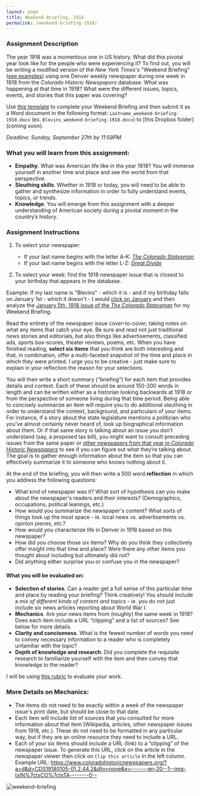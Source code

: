 ```yaml
---
layout: page
title: Weekend Briefing, 1918
permalink: /weekend-briefing-1918/
---
```


### Assignment Description

The year 1918 was a momentous one in US history. What did this pivotal year look like for the people who were experiencing it? To find out, you will be writing a modified version of the *New York Times*'s "Weekend Briefing" ([see examples](https://www.nytimes.com/series/us-weekend-briefing)) using one Denver weekly newspaper during one week in 1918 from the *Colorado Historic Newspapers* database. What was happening at that time in 1918? What were the different issues, topics, events, and stories that this paper was covering?

Use [this template]({{site.baseurl}}/downloads/weekend-briefing-1918-template.docx) to complete your Weekend Briefing and then submit it as a Word document in the following format: `Lastname_weekend-briefing-1918.docx` (ex. `Blevins_weekend-briefing-1918.docx`) to [this Dropbox folder](coming soon).

*Deadline: Sunday, September 27th by 11:59PM.*

### What you will learn from this assignment:

- **Empathy**. What was American life like in the year 1918? You will immerse yourself in another time and place and see the world from that perspective. 
- **Sleuthing skills**. Whether in 1918 or today, you will need to be able to gather and synthesize information in order to fully understand events, topics, or trends.
- **Knowledge**. You will emerge from this assignment with a deeper understanding of American society during a pivotal moment in the country’s history. 

### Assignment Instructions 

1. To select your newspaper:
   - If your last name begins with the letter A-K: [*The Colorado Statesman*](https://www.coloradohistoricnewspapers.org/?a=cl&cl=CL2.1918&sp=CDS)
   - If your last name begins with the letter L-Z: [*Great Divide*](https://www.coloradohistoricnewspapers.org/?a=cl&cl=CL2.1918&sp=GRD)

2. To select your week: find the 1918 newspaper issue that is closest to your birthday that appears in the database.

Example: If my last name is "Blevins" - which it is - and if my birthday falls on January 1st - which it doesn't - I would [click on January](https://www.coloradohistoricnewspapers.org/?a=cl&cl=CL2.1918.01) and then analyze the [January 5th, 1918 issue of the *The Colorado Statesman*](https://www.coloradohistoricnewspapers.org/?a=d&d=CDS19180105-01) for my Weekend Briefing.

Read the entirety of the newspaper issue cover-to-cover, taking notes on what any items that catch your eye. Be sure and read not just traditional news stories and editorials, but also things like advertisements, classified ads, sports box-scores, theater reviews, poems, etc. When you have finished reading, **select six items** that you think are both interesting and that, in combination, offer a multi-faceted snapshot of the time and place in which they were printed. I urge you to be creative - just make sure to explain in your reflection the reason for your selections.

You will then write a short summary (“briefing”) for each item that provides details and context. Each of these should be around 150-200 words in length and can be written either as a historian looking backwards at 1918 or from the perspective of someone living during that time period. Being able to concisely summarize an item will require you to do additional sleuthing in order to understand the context, background, and particulars of your items. For instance, if a story about the state legislature mentions a politician who you’ve almost certainly never heard of, look up biographical information about them. Or if that same story is talking about an issue you don’t understand (say, a proposed tax bill), you might want to consult preceding issues from the same paper or [other newspapers from that year in *Colorado Historic Newspapers*](https://www.coloradohistoricnewspapers.org/?a=cl&cl=CL2.1918) to see if you can figure out what they’re talking about. The goal is to gather enough information about the item so that you can effectively summarize it to someone who knows nothing about it.

At the end of the briefing, you will then write a 500 word **reflection** in which you address the following questions: 

- What kind of newspaper was it? What sort of hypothesis can you make about the newspaper's readers and their interests? (Demographics, occupations, political leanings, etc.)
- How would you summarize the newspaper's content? What sorts of things took up the most space - ie. local news vs. advertisements vs. opinion pieces, etc.?
- How would you characterize life in Denver in 1918 based on this newspaper?
- How did you choose those six items? Why do you think they collectively offer insight into that time and place? Were there any other items you thought about including but ultimately did not? 
- Did anything either surprise you or confuse you in the newspaper?

#### What you will be evaluated on:
- **Selection of stories**. Can a reader get a full sense of this particular time and place by reading your briefing? Think creatively! You should include a *mix of different kinds of content and topics* - ie. you do not just include six news articles reporting about World War I. 
- **Mechanics**. Are your news items from (roughly) the same week in 1918? Does each item include a URL “clipping” and a list of sources? See below for more details.
- **Clarity and conciseness**. What is the fewest number of words you need to convey necessary information to a reader who is completely unfamiliar with the topic?
- **Depth of knowledge and research**. Did you complete the requisite research to familiarize yourself with the item and then convey that knowledge to the reader?

I will be using [this rubric]({{site.baseurl}}/downloads/weekend-briefing-1918-rubric.docx) to evaluate your work.
 
### More Details on Mechanics:
- The items do not need to be exactly within a week of the newspaper issue's print date, but should be close to that date.
- Each item will include list of sources that you consulted for more information about that item (Wikipedia, articles, other newspaper issues from 1918, etc.). These do not need to be formatted in any particular way, but if they are an online resource they need to include a URL.
- Each of your six items should include a URL (link) to a “clipping” of the  newspaper issue. To generate this URL, click on the article in the newspaper viewer then click on `Clip this article` in the left column. Example URL: <https://www.coloradohistoricnewspapers.org/?a=d&d=CDS19180105-01.2.44.2&dliv=none&e=-------en-20--1--img-txIN%7ctxCO%7ctxTA--------0-->

![weekend-briefing]({{site.baseurl}}/images/weekend-briefing-1918-screenshot-1.png)

